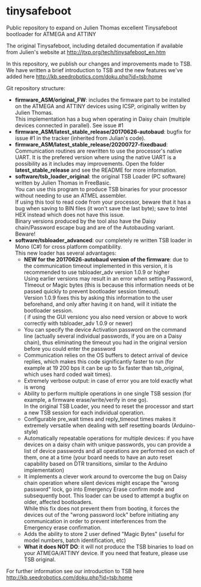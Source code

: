 # tinysafeboot
Public repository to expand on Julien Thomas excellent Tinysafeboot bootloader for ATMEGA and ATTINY

The original Tinysafeboot, including detailed documentation if available from Julien's website at http://jtxp.org/tech/tinysafeboot_en.htm

In this repository, we publish our changes and improvements made to TSB. We have written a brief introduction to TSB and the new features we've added here http://kb.seedrobotics.com/doku.php?id=tsb:home

<p>Git repository structure:</p>
<ul>
<li><b>firmware_ASM/original_FW</b>: includes the firmware part to be installed on the ATMEGA and ATTINY devices using ICSP, originally written by Julien Thomas.<br/>
This implementation has a bug when operating in Daisy chain (multiple devices connected in parallel). See issue #1</li>

<li><b>firmware_ASM/latest_stable_release/20170626-autobaud</b>: bugfix for issue #1 in the tracker (inherited from Julian's code).</li>

<li><b>firmware_ASM/latest_stable_release/20200727-fixedbaud</b>: Communication routines are rewritten to use the processor's native UART. It is the prefered version where using the native UART is a possibility as it includes may improvements. Open the folder <b>latest_stable_release</b> and see the README for more information.</li>

<li><b>software/tsb_loader_original</b>: the original TSB Loader (PC software) written by Julien Thomas in FreeBasic.<br/>
You can use this program to produce TSB binaries for your processor without needing to use an ATMEL assembler.<br/>
If using this tool to read code from your processor, beware that it has a bug when saving to BIN files 
(it won't save the last byte); save to Intel HEX instead which does not have this issue.<br>
Binary versions produced by the tool also have the Daisy chain/Password escape bug and are of the Autobauding variant. Beware!</li>

<li><b>software/tsbloader_advanced</b>: our completely re written TSB loader in Mono (C#) for cross platform compatibility.<br/>
This new loader has several advantages:
<ul>
<li><b>NEW for the 20170626-autobaud version of the firmware</b>: due to the communication timeout implemented in this version, it is recommended to use tsbloader_adv version 1.0.9 or higher<br/>
Using earlier versions may result in an error when setting Password, TImeout or Magic bytes (this is because this information needs ot be passed quickly to prevent bootloader session timeout).<br/>
Version 1.0.9 fixes this by asking this information to the user beforehand, and only after having it on hand, will it initiate the bootloader session.<br/>
( if using the GUI versionc you also need version  or above to work correctly with tsbloader_adv 1.0.9 or newer)</li>
<li>You can specify the device Activation password on the command line (actually several individual passwords, if you are on a Daisy chain), thus eliminating the timeout you had in the original version before you could enter the password</li>
<li>Communication relies on the OS buffers to detect arrival of device replies, which makes this code significantly faster
to run (for example at 19 200 bps it can be up to 5x faster than tsb_original, which uses hard coded wait times).
<li>Extremely verbose output: in case of error you are told exactly what is wrong
<li>Ability to perform multiple operations in one single TSB session (for example, a firmware erase/write/verify in one go).<br/>
In the original TSB Loader, you need to reset the processor and start a new TSB session for each individual operation.</li>
<li>Configurable pre_wait times and reply_timeout times makes it extremely versatile when dealing with self resetting boards (Arduino-style)</li>
<li>Automatically repeatable operations for multiple devices: if you have devices on a daisy chain with unique passwords,
you can provide a list of device passwords and all operations are performed on each of them, one at a time (your board needs to have an auto reset capability
based on DTR transitions, similar to the Arduino implementation)</li>
<li>It implements a clever work around to overcome the bug on Daisy chain operation where silent devices might escape the "wrong password" lock,
 go into Emergency Erase confirm mode and subsequently boot. This loader can be used to attempt a bugfix on older, affected bootloaders.<br/>
While this fix does not prevent them from booting, it forces the devices out of the "wrong password lock" before initiating any communication
in order to prevent interferences from the Emergency erase confirmation.</li>
<li>Adds the ability to store 2 user defined "Magic Bytes" (useful for model numbers, batch identification, etc)
<li><b>What it does NOT DO</b>: it will not produce the TSB binaries to load on your ATMEGA/ATTINY device. If you need that feature, please use TSB original.</li>
</ul>
</ul>

For further information see our introduction to TSB here http://kb.seedrobotics.com/doku.php?id=tsb:home
